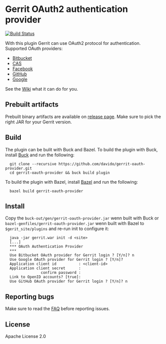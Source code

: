 Gerrit OAuth2 authentication provider
=====================================

[![Build Status](https://travis-ci.org/davido/gerrit-oauth-provider.svg?branch=master)](https://travis-ci.org/davido/gerrit-oauth-provider)


With this plugin Gerrit can use OAuth2 protocol for authentication. 
Supported OAuth providers:

* [Bitbucket](https://confluence.atlassian.com/bitbucket/oauth-on-bitbucket-cloud-238027431.html)
* [CAS](https://www.apereo.org/projects/cas)
* [Facebook](https://developers.facebook.com/docs/facebook-login)
* [GitHub](https://developer.github.com/v3/oauth/)
* [Google](https://developers.google.com/identity/protocols/OAuth2)

See the [Wiki](https://github.com/davido/gerrit-oauth-provider/wiki) what it can do for you.

Prebuilt artifacts 
------------------

Prebuilt binary artifacts are available on [release page](https://github.com/davido/gerrit-oauth-provider/releases). Make sure to pick the right JAR for your Gerrit version.

Build
-----

The plugin can be bulit with Buck and Bazel. To build the plugin with Buck,
install [Buck](http://facebook.github.io/buck/setup/install.html) and run
the following:

```
  git clone --recursive https://github.com/davido/gerrit-oauth-provider.git
  cd gerrit-oauth-provider && buck build plugin
```

To build the plugin with Bazel, install
[Bazel](https://bazel.build/versions/master/docs/install.html) and run the
following:

```
  bazel build gerrit-oauth-provider
```

Install
-------

Copy the `buck-out/gen/gerrit-oauth-provider.jar` wenn built with Buck or
`bazel-genfiles/gerrit-oauth-provider.jar` wenn built with Bazel to
`$gerit_site/plugins` and re-run init to configure it:

```
  java -jar gerrit.war init -d <site>
  [...]
  *** OAuth Authentication Provider
  ***
  Use Bitbucket OAuth provider for Gerrit login ? [Y/n]? n
  Use Google OAuth provider for Gerrit login ? [Y/n]?
  Application client id          : <client-id>
  Application client secret      : 
                confirm password : 
  Link to OpenID accounts? [true]: 
  Use GitHub OAuth provider for Gerrit login ? [Y/n]? n
```

Reporting bugs
--------------

Make sure to read the [FAQ](https://github.com/davido/gerrit-oauth-provider/wiki/FAQ) before reporting issues.

License
-------

Apache License 2.0
